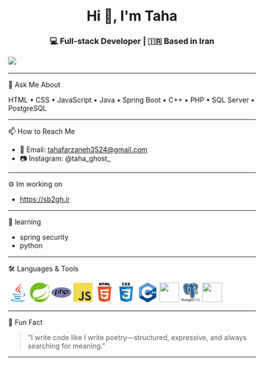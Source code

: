
<h1 align="center">Hi 👋, I'm Taha</h1>
<h3 align="center">💻 Full-stack Developer | 🇮🇷 Based in Iran</h3>

<img src="https://readme-typing-svg.demolab.com?font=Fira+Code&size=22&pause=1000&color=00FFB2&center=true&vCenter=true&width=435&lines=Java+%7C+Spring+Boot+%7C+SQL+Server;PostgreSQL+%7C+PHP+%7C+C%2B%2B+%7C+JS;Frontend+%26+Backend+Development" />

---

💬 Ask Me About

HTML • CSS • JavaScript • Java • Spring Boot • C++ • PHP • SQL Server • PostgreSQL

---

📫 How to Reach Me

- 📧 Email: tahafarzaneh3524@gmail.com
- 📷 Instagram: @taha_ghost_

---

⚙️ Im working on

- https://sb2gh.ir

---

🔎 learning 

- spring security
- python

---
🛠️ Languages & Tools

<p align="left">
  <img src="https://raw.githubusercontent.com/devicons/devicon/master/icons/java/java-original.svg" width="40" height="40"/>
  <img src="https://raw.githubusercontent.com/devicons/devicon/master/icons/spring/spring-original.svg" width="40" height="40"/>
  <img src="https://raw.githubusercontent.com/devicons/devicon/master/icons/php/php-original.svg" width="40" height="40"/>
  <img src="https://raw.githubusercontent.com/devicons/devicon/master/icons/javascript/javascript-original.svg" width="40" height="40"/>
  <img src="https://raw.githubusercontent.com/devicons/devicon/master/icons/html5/html5-original-wordmark.svg" width="40" height="40"/>
  <img src="https://raw.githubusercontent.com/devicons/devicon/master/icons/css3/css3-original-wordmark.svg" width="40" height="40"/>
  <img src="https://raw.githubusercontent.com/devicons/devicon/master/icons/cplusplus/cplusplus-original.svg" width="40" height="40"/>
  <img src="https://www.svgrepo.com/show/303229/microsoft-sql-server-logo.svg" width="40" height="40"/>
  <img src="https://raw.githubusercontent.com/devicons/devicon/master/icons/postgresql/postgresql-original-wordmark.svg" width="40" height="40"/>
  <img src="https://www.vectorlogo.zone/logos/getpostman/getpostman-icon.svg" width="40" height="40"/>
</p>

---

🧠 Fun Fact

> "I write code like I write poetry—structured, expressive, and always searching for meaning."

---
